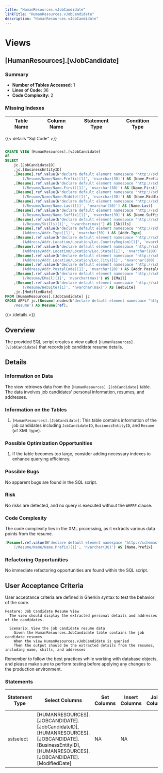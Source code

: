 ```yaml
---
title: "HumanResources.vJobCandidate"
linkTitle: "HumanResources.vJobCandidate"
description: "HumanResources.vJobCandidate"
---
```


# Views

## [HumanResources].[vJobCandidate]
### Summary


- **Number of Tables Accessed:** 1
- **Lines of Code:** 36
- **Code Complexity:** 2
### Missing Indexes

| Table Name | Column Name | Statement Type | Condition Type |
|---|---|---|---|



{{< details "Sql Code" >}}
```sql

CREATE VIEW [HumanResources].[vJobCandidate] 
AS 
SELECT 
    jc.[JobCandidateID] 
    ,jc.[BusinessEntityID] 
    ,[Resume].ref.value(N'declare default element namespace "http://schemas.microsoft.com/sqlserver/2004/07/adventure-works/Resume"; 
        (/Resume/Name/Name.Prefix)[1]', 'nvarchar(30)') AS [Name.Prefix] 
    ,[Resume].ref.value(N'declare default element namespace "http://schemas.microsoft.com/sqlserver/2004/07/adventure-works/Resume";
        (/Resume/Name/Name.First)[1]', 'nvarchar(30)') AS [Name.First] 
    ,[Resume].ref.value(N'declare default element namespace "http://schemas.microsoft.com/sqlserver/2004/07/adventure-works/Resume"; 
        (/Resume/Name/Name.Middle)[1]', 'nvarchar(30)') AS [Name.Middle] 
    ,[Resume].ref.value(N'declare default element namespace "http://schemas.microsoft.com/sqlserver/2004/07/adventure-works/Resume"; 
        (/Resume/Name/Name.Last)[1]', 'nvarchar(30)') AS [Name.Last] 
    ,[Resume].ref.value(N'declare default element namespace "http://schemas.microsoft.com/sqlserver/2004/07/adventure-works/Resume"; 
        (/Resume/Name/Name.Suffix)[1]', 'nvarchar(30)') AS [Name.Suffix] 
    ,[Resume].ref.value(N'declare default element namespace "http://schemas.microsoft.com/sqlserver/2004/07/adventure-works/Resume"; 
        (/Resume/Skills)[1]', 'nvarchar(max)') AS [Skills] 
    ,[Resume].ref.value(N'declare default element namespace "http://schemas.microsoft.com/sqlserver/2004/07/adventure-works/Resume"; 
        (Address/Addr.Type)[1]', 'nvarchar(30)') AS [Addr.Type]
    ,[Resume].ref.value(N'declare default element namespace "http://schemas.microsoft.com/sqlserver/2004/07/adventure-works/Resume"; 
        (Address/Addr.Location/Location/Loc.CountryRegion)[1]', 'nvarchar(100)') AS [Addr.Loc.CountryRegion]
    ,[Resume].ref.value(N'declare default element namespace "http://schemas.microsoft.com/sqlserver/2004/07/adventure-works/Resume"; 
        (Address/Addr.Location/Location/Loc.State)[1]', 'nvarchar(100)') AS [Addr.Loc.State]
    ,[Resume].ref.value(N'declare default element namespace "http://schemas.microsoft.com/sqlserver/2004/07/adventure-works/Resume"; 
        (Address/Addr.Location/Location/Loc.City)[1]', 'nvarchar(100)') AS [Addr.Loc.City]
    ,[Resume].ref.value(N'declare default element namespace "http://schemas.microsoft.com/sqlserver/2004/07/adventure-works/Resume"; 
        (Address/Addr.PostalCode)[1]', 'nvarchar(20)') AS [Addr.PostalCode]
    ,[Resume].ref.value(N'declare default element namespace "http://schemas.microsoft.com/sqlserver/2004/07/adventure-works/Resume"; 
        (/Resume/EMail)[1]', 'nvarchar(max)') AS [EMail] 
    ,[Resume].ref.value(N'declare default element namespace "http://schemas.microsoft.com/sqlserver/2004/07/adventure-works/Resume"; 
        (/Resume/WebSite)[1]', 'nvarchar(max)') AS [WebSite] 
    ,jc.[ModifiedDate] 
FROM [HumanResources].[JobCandidate] jc 
CROSS APPLY jc.[Resume].nodes(N'declare default element namespace "http://schemas.microsoft.com/sqlserver/2004/07/adventure-works/Resume"; 
    /Resume') AS Resume(ref);

```
{{< /details >}}
## Overview

The provided SQL script creates a view called `[HumanResources].[vJobCandidate]` that records job candidate resume details.

## Details

### Information on Data 

The view retrieves data from the `[HumanResources].[JobCandidate]` table. The data involves job candidates' personal information, resumes, and addresses.

### Information on the Tables 

1. `[HumanResources].[JobCandidate]`: This table contains information of the job candidates including `JobCandidateID`, `BusinessEntityID`, and `Resume` (of XML type).

### Possible Optimization Opportunities 

1. If the table becomes too large, consider adding necessary indexes to enhance querying efficiency.

### Possible Bugs 

No apparent bugs are found in the SQL script.

### Risk 

No risks are detected, and no query is executed without the `WHERE` clause.

### Code Complexity 

The code complexity lies in the XML processing, as it extracts various data points from the resume.

```SQL
[Resume].ref.value(N'declare default element namespace "http://schemas.microsoft.com/sqlserver/2004/07/adventure-works/Resume"; 
    (/Resume/Name/Name.Prefix)[1]', 'nvarchar(30)') AS [Name.Prefix]
```

### Refactoring Opportunities 

No immediate refactoring opportunities are found within the SQL script.

## User Acceptance Criteria 

User acceptance criteria are defined in Gherkin syntax to test the behavior of the code.

```Gherkin
Feature: Job Candidate Resume View
  The view should display the extracted personal details and addresses of the candidates.

  Scenario: View the job candidate resume data
    Given the HumanResources.JobCandidate table contains the job candidate resumes
    When the view HumanResources.vJobCandidate is queried
    Then the output should be the extracted details from the resumes, including name, skills, and addresses
```

Remember to follow the best practices while working with database objects, and please make sure to perform testing before applying any changes to the production environment.
### Statements

| Statement Type | Select Columns | Set Columns | Insert Columns | Joins Columns | Where Columns | Order By Columns | Group By Columns | Having Columns | Table Name |
|---|---|---|---|---|---|---|---|---|---|
| sstselect | [HUMANRESOURCES].[JOBCANDIDATE].[JobCandidateID], [HUMANRESOURCES].[JOBCANDIDATE].[BusinessEntityID], [HUMANRESOURCES].[JOBCANDIDATE].[ModifiedDate] | NA | NA |  |  |  |  |  | [HumanResources].[JobCandidate] |

